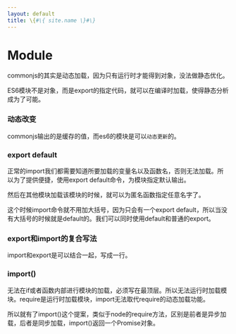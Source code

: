 ```yaml
---
layout: default
title: \{#\{ site.name \}#\}
---
```

# Module
commonjs的其实是动态加载，因为只有运行时才能得到对象，没法做静态优化。

ES6模块不是对象，而是export的指定代码，就可以在编译时加载，使得静态分析成为了可能。
### 动态改变
commonjs输出的是缓存的值，而es6的模块是可以`动态更新`的。

### export default
正常的import我们都需要知道所要加载的变量名以及函数名，否则无法加载。所以为了提供便捷，使用export default命令，为模块指定默认输出。

然后在其他模块加载该模块的时候，就可以为匿名函数指定任意名字了。

这个时候import命令就不用加大括号，因为只会有一个export default，所以当没有大括号的时候就是default的。我们可以同时使用default和普通的export。

### export和import的复合写法
import和export是可以结合一起，写成一行。

### import()
无法在if或者函数内部进行模块的加载，必须写在最顶层。所以无法运行时加载模块。require是运行时加载模块，import无法取代require的动态加载功能。

所以就有了import()这个提案，类似于node的require方法，区别是前者是异步加载，后者是同步加载，import()返回一个Promise对象。
